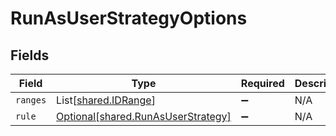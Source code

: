 # RunAsUserStrategyOptions


## Fields

| Field                                                                          | Type                                                                           | Required                                                                       | Description                                                                    |
| ------------------------------------------------------------------------------ | ------------------------------------------------------------------------------ | ------------------------------------------------------------------------------ | ------------------------------------------------------------------------------ |
| `ranges`                                                                       | List[[shared.IDRange](../../models/shared/idrange.md)]                         | :heavy_minus_sign:                                                             | N/A                                                                            |
| `rule`                                                                         | [Optional[shared.RunAsUserStrategy]](../../models/shared/runasuserstrategy.md) | :heavy_minus_sign:                                                             | N/A                                                                            |